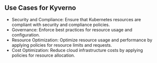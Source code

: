 ## Use Cases for Kyverno

- Security and Compliance: Ensure that Kubernetes resources are compliant with security and compliance policies.
- Governance: Enforce best practices for resource usage and configuration.
- Resource Optimization: Optimize resource usage and performance by applying policies for resource limits and requests.
- Cost Optimization: Reduce cloud infrastructure costs by applying policies for resource allocation.
